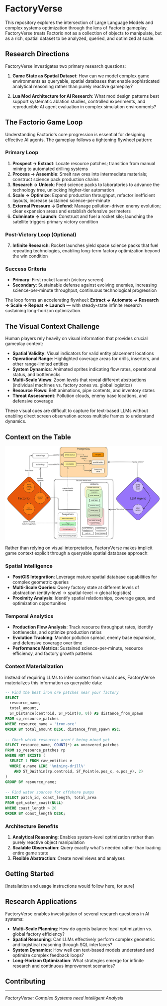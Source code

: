 # FactoryVerse

This repository explores the intersection of Large Language Models and complex systems optimization through the lens of Factorio gameplay. FactoryVerse treats Factorio not as a collection of objects to manipulate, but as a rich, spatial dataset to be analyzed, queried, and optimized at scale.

## Research Directions

FactoryVerse investigates two primary research questions:

1. **Game State as Spatial Dataset**: How can we model complex game environments as queryable, spatial databases that enable sophisticated analytical reasoning rather than purely reactive gameplay?

2. **Lua Mod Architecture for AI Research**: What mod design patterns best support systematic ablation studies, controlled experiments, and reproducible AI agent evaluation in complex simulation environments?

## The Factorio Game Loop

Understanding Factorio's core progression is essential for designing effective AI agents. The gameplay follows a tightening flywheel pattern:

### Primary Loop
1. **Prospect → Extract**: Locate resource patches; transition from manual mining to automated drilling systems
2. **Process → Assemble**: Smelt raw ores into intermediate materials; construct science pack production chains
3. **Research → Unlock**: Feed science packs to laboratories to advance the technology tree, unlocking higher-tier automation
4. **Scale → Optimize**: Expand production throughput, refactor inefficient layouts, increase sustained science-per-minute
5. **External Pressure → Defend**: Manage pollution-driven enemy evolution; clear expansion areas and establish defensive perimeters
6. **Culminate → Launch**: Construct and fuel a rocket silo; launching the satellite triggers primary victory condition

### Post-Victory Loop (Optional)
7. **Infinite Research**: Rocket launches yield space science packs that fuel repeating technologies, enabling long-term factory optimization beyond the win condition

### Success Criteria
- **Primary**: First rocket launch (victory screen)
- **Secondary**: Sustainable defense against evolving enemies, increasing science-per-minute throughput, continuous technological progression

The loop forms an accelerating flywheel: **Extract → Automate → Research → Scale → Repeat → Launch** — with steady-state infinite research sustaining long-horizon optimization.

## The Visual Context Challenge

Human players rely heavily on visual information that provides crucial gameplay context:

- **Spatial Validity**: Visual indicators for valid entity placement locations
- **Operational Range**: Highlighted coverage areas for drills, inserters, and other range-limited entities  
- **System Dynamics**: Animated sprites indicating flow rates, operational status, and bottlenecks
- **Multi-Scale Views**: Zoom levels that reveal different abstractions (individual machines vs. factory zones vs. global logistics)
- **Resource Flows**: Belt animations, pipe contents, and inventory states
- **Threat Assessment**: Pollution clouds, enemy base locations, and defensive coverage

These visual cues are difficult to capture for text-based LLMs without enabling direct screen observation across multiple frames to understand dynamics.

## Context on the Table

<p align="center">
  <img src="docs/fv.svg" width="600" alt="FactoryVerse Overview"/>
</p>


Rather than relying on visual interpretation, FactoryVerse makes implicit game context explicit through a queryable spatial database approach:

### Spatial Intelligence
- **PostGIS Integration**: Leverage mature spatial database capabilities for complex geometric queries
- **Multi-Scale Queries**: Query factory state at different levels of abstraction (entity-level → spatial-level → global logistics)
- **Proximity Analysis**: Identify spatial relationships, coverage gaps, and optimization opportunities

### Temporal Analytics  
- **Production Flow Analysis**: Track resource throughput rates, identify bottlenecks, and optimize production ratios
- **Evolution Tracking**: Monitor pollution spread, enemy base expansion, and defensive coverage over time
- **Performance Metrics**: Sustained science-per-minute, resource efficiency, and factory growth patterns

### Context Materialization
Instead of requiring LLMs to infer context from visual cues, FactoryVerse materializes this information as queryable data:

```sql
-- Find the best iron ore patches near your factory
SELECT 
  resource_name,
  total_amount,
  ST_Distance(centroid, ST_Point(0, 0)) AS distance_from_spawn
FROM sp_resource_patches 
WHERE resource_name = 'iron-ore'
ORDER BY total_amount DESC, distance_from_spawn ASC;

-- Check which resources aren't being mined yet
SELECT resource_name, COUNT(*) as uncovered_patches
FROM sp_resource_patches rp
WHERE NOT EXISTS (
  SELECT 1 FROM raw_entities e 
  WHERE e.name LIKE '%mining-drill%' 
    AND ST_DWithin(rp.centroid, ST_Point(e.pos_x, e.pos_y), 2)
)
GROUP BY resource_name;

-- Find water sources for offshore pumps
SELECT patch_id, coast_length, total_area
FROM get_water_coast(NULL)
WHERE coast_length > 20
ORDER BY coast_length DESC;
```

### Architecture Benefits

1. **Analytical Reasoning**: Enables system-level optimization rather than purely reactive object manipulation
2. **Scalable Observation**: Query exactly what's needed rather than loading entire game state
3. **Flexible Abstraction**: Create novel views and analyses

## Getting Started

[Installation and usage instructions would follow here, for sure]

## Research Applications

FactoryVerse enables investigation of several research questions in AI systems:

- **Multi-Scale Planning**: How do agents balance local optimization vs. global factory efficiency?
- **Spatial Reasoning**: Can LLMs effectively perform complex geometric and logistical reasoning through SQL interfaces?
- **System Dynamics**: How well can text-based models understand and optimize complex feedback loops?
- **Long-Horizon Optimization**: What strategies emerge for infinite research and continuous improvement scenarios?

## Contributing

---

*FactoryVerse: Complex Systems need Intelligent Analysis*